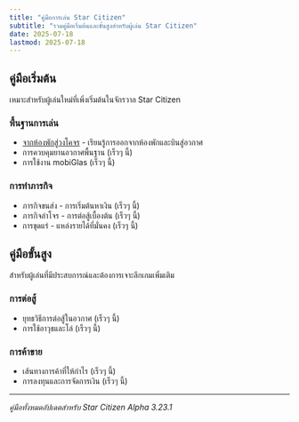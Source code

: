 ```yaml
---
title: "คู่มือการเล่น Star Citizen"
subtitle: "รวมคู่มือเริ่มต้นและขั้นสูงสำหรับผู้เล่น Star Citizen"
date: 2025-07-18
lastmod: 2025-07-18
---
```


## คู่มือเริ่มต้น

เหมาะสำหรับผู้เล่นใหม่ที่เพิ่งเริ่มต้นในจักรวาล Star Citizen

### พื้นฐานการเล่น

- [จากห้องพักสู่วงโคจร](hab-to-orbit/) - เรียนรู้การออกจากห้องพักและบินสู่อวกาศ
- การควบคุมยานอวกาศพื้นฐาน (เร็วๆ นี้)
- การใช้งาน mobiGlas (เร็วๆ นี้)

### การทำภารกิจ

- ภารกิจขนส่ง - การเริ่มต้นหาเงิน (เร็วๆ นี้)
- ภารกิจล่าโจร - การต่อสู้เบื้องต้น (เร็วๆ นี้)
- การขุดแร่ - แหล่งรายได้ที่มั่นคง (เร็วๆ นี้)

## คู่มือขั้นสูง

สำหรับผู้เล่นที่มีประสบการณ์และต้องการเจาะลึกเกมเพิ่มเติม

### การต่อสู้

- ยุทธวิธีการต่อสู้ในอวกาศ (เร็วๆ นี้)
- การใช้อาวุธและโล่ (เร็วๆ นี้)

### การค้าขาย

- เส้นทางการค้าที่ให้กำไร (เร็วๆ นี้)
- การลงทุนและการจัดการเงิน (เร็วๆ นี้)

---

*คู่มือทั้งหมดอัปเดตสำหรับ Star Citizen Alpha 3.23.1*
